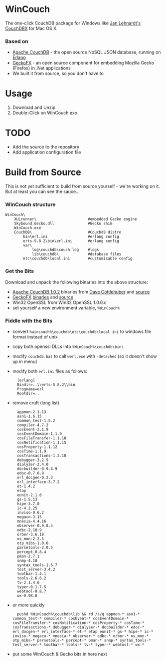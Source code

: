 # WinCouch
 
The one-click CouchDB package for Windows like [Jan Lehnardt's](https://github.com/janl) [CouchDBX](http://janl.github.com/couchdbx/) for Mac OS X.

### Based on

* [Apache CouchDB](http://couchdb.apache.org) - the open source NoSQL JSON database, running on [Erlang](http://erlang.org/)
* [GeckoFX](http://geckofx.org/)  - an open source component for embedding Mozilla Gecko (Firefox) in .Net applications
* We built it from source, so you don't have to

# Usage

1. Download and Unzip
2. Double-Click on WinCouch.exe

# TODO

* Add the source to the repository
* Add application configuration file


# Build from Source

This is not yet sufficient to build from source yourself - we're working on it. But at least you can see the sauce...

### WinCouch structure

    WinCouch\
        XULrunner\                       #embedded Gecko engine
        Skybound.Gecko.dll               #Gecko shim
        WinCouch.exe
        CouchDB\                         #CouchdB distro
            bin\erl.ini                  #erlang config
            erts-5.8.2\bin\erl.ini       #erlang config
            var\
                log\couchdb\couch.log    #logs
                lib\couchdb\             #database files
            etc\couchdb\local.ini        #customisable config

### Get the Bits

Download and unpack the following binaries into the above structure:

* [Apache CouchDB 1.0.2](https://github.com/downloads/dch/couchdb/setup-couchdb-1.0.2_otp_R14B01_spidermonkey_1.8.5.exe) binaries from [Dave Cottlehuber](https://github.com/dch) and [source](https://github.com/apache/couchdb/zipball/1.0.2)
* [GeckoFX](http://geckofx.org/)  [binaries](http://geckofx.googlecode.com/files/Skybound.GeckoFX.bin.v1.9.1.0.zip) and [source](http://geckofx.googlecode.com/files/Skybound.GeckoFX.src.v1.9.1.0.zip)
* Win32 OpenSSL from Win32 OpenSSL 1.0.0.c 
* set yourself a new environment variable, `%WinCouch%`

### Fiddle with the Bits

* convert `%wincouch%\couchdb\etc\couchdb\local.ini` to windows file format instead of unix
* copy both openssl DLLs into `%WinCouch%\couchdb\bin\`
* modify `couchdb.bat` to call `werl.exe` with `-detached` (so it doesn't show up in menu)
* modify both `erl.ini` files as follows:

        [erlang]
        Bindir=..\\erts-5.8.2\\bin
        Progname=erl
        Rootdir=..

* remove cruft (long list)

        appmon-2.1.13
        asn1-1.6.15
        common_test-1.5.2
        compiler-4.7.2
        cosEvent-2.1.9
        cosEventDomain-1.1.9
        cosFileTransfer-1.1.10
        cosNotification-1.1.15
        cosProperty-1.1.12
        cosTime-1.1.9
        cosTransactions-1.2.10
        debugger-3.2.5
        dialyzer-2.4.0
        docbuilder-0.9.8.9
        edoc-0.7.6.8
        erl_docgen-0.2.3
        erl_interface-3.7.2
        et-1.4.2
        etap
        eunit-2.1.6
        gs-1.5.13
        hipe-3.7.8
        ic-4.2.25
        inviso-0.6.2
        megaco-3.15
        mnesia-4.4.16
        observer-0.9.8.4
        odbc-2.10.9
        orber-3.6.18
        os_mon-2.2.5
        otp_mibs-1.0.6
        parsetools-2.0.5
        percept-0.8.4
        pman-2.7.1
        snmp-4.18
        syntax_tools-1.6.7
        test_server-3.4.2
        toolbar-1.4.1
        tools-2.6.6.2
        tv-2.1.4.6
        typer-0.1.7.5
        webtool-0.8.7
        wx-0.98.8
        
* or more quickly

        pushd %WinCouch%\couchdb\lib && rd /s/q appmon-* asn1-* common_test-* compiler-* cosEvent-* cosEventDomain-* cosFileTransfer-* cosNotification-* cosProperty-* cosTime-* cosTransactions-* debugger-* dialyzer-* docbuilder-* edoc-* erl_docgen-* erl_interface-* et-* etap eunit-* gs-* hipe-* ic-* inviso-* megaco-* mnesia-* observer-* odbc-* orber-* os_mon-* otp_mibs-* parsetools-* percept-* pman-* snmp-* syntax_tools-* test_server-* toolbar-* tools-* tv-* typer-* webtool-* wx-*

* put some WinCouch & Gecko bits in here next

